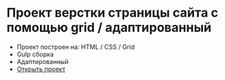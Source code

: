 # Проект верстки страницы сайта с помощью grid / адаптированный

- Проект построен на: HTML / CSS / Grid
- Gulp сборка
- Адаптированный
- [Открыть проект]()
